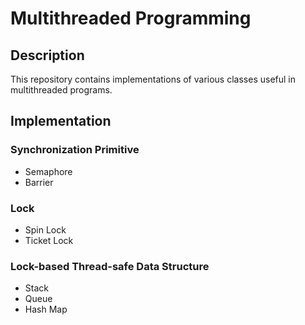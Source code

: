 # Multithreaded Programming
## Description
This repository contains implementations of various classes useful in multithreaded programs.
## Implementation
### Synchronization Primitive
* Semaphore
* Barrier
### Lock
* Spin Lock
* Ticket Lock
### Lock-based Thread-safe Data Structure
* Stack
* Queue
* Hash Map